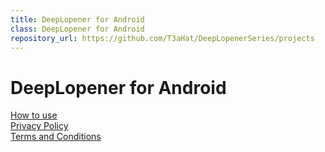 ```yaml
---
title: DeepLopener for Android
class: DeepLopener for Android
repository_url: https://github.com/T3aHat/DeepLopenerSeries/projects
---
```


# DeepLopener for Android
[How to use](/DeepLopener_for_Android/how_to_use)  
[Privacy Policy](/DeepLopener_for_Android/privacypolicy)  
[Terms and Conditions](/DeepLopener_for_Android/terms)

